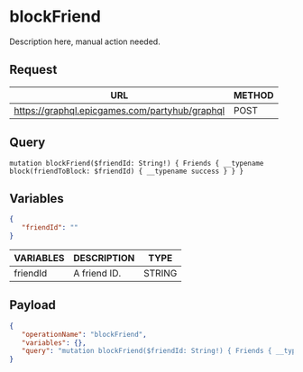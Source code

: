 # blockFriend

Description here, manual action needed.

## Request
| URL | METHOD |
| - | - |
| https://graphql.epicgames.com/partyhub/graphql | POST |

## Query
```
mutation blockFriend($friendId: String!) { Friends { __typename block(friendToBlock: $friendId) { __typename success } } }
```

## Variables
```json
{
   "friendId": ""
}
```
| VARIABLES | DESCRIPTION | TYPE |
| - | - | - |
| friendId | A friend ID. | STRING |

## Payload
```json
{
   "operationName": "blockFriend",
   "variables": {},
   "query": "mutation blockFriend($friendId: String!) { Friends { __typename block(friendToBlock: $friendId) { __typename success } } }"
}
```
